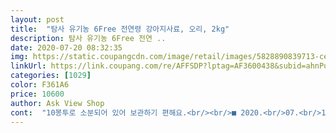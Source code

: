 ```yaml
---
layout: post 
title:  "탐사 유기농 6Free 전연령 강아지사료, 오리, 2kg" 
description: 탐사 유기농 6Free 전연 ..
date: 2020-07-20 08:32:35 
img: https://static.coupangcdn.com/image/retail/images/5828890839713-cec6691c-ccec-43a5-b1d7-2e2443aaa0d3.jpg 
linkUrl: https://link.coupang.com/re/AFFSDP?lptag=AF3600438&subid=ahnPublicAsk&pageKey=1301620224&itemId=2315473431&vendorItemId=70312203101&traceid=V0-113-89e8bb622ee2b9a6 
categories: [1029] 
color: F361A6 
price: 10600 
author: Ask View Shop 
cont:  "10봉투로 소분되어 있어 보관하기 편해요.<br/><br/>■ 2020.<br/>07.<br/>10 구입<br/>■ 2020.<br/>07.<br/>11 배송완료<br/>■ 구입가격 10,990원<br/>✔ 사료봉지는 10개로 200g씩 소분되어 있어요.<br/> 여행같은거 갈 때도 작은봉지라 챙기기 딱 좋을 듯!<br/>✔ 사료알크기는 생각보다 작아요.<br/><br/>✔ 자주 먹이던 Anf사료랑 굉장히 흡사해요<br/>✔️소형견도 잘 먹을수 있는 크기<br/>✔️유기농  and amp; 인증서<br/>✔️총 10봉투가 들어있어요<br/>✔️피부에 좋은 연어<br/>강아지 사료를 고를 때 연어를 선호하는 편이에요.<br/><br/>그리고 코팅이 되어있는데도 불구하고 손으로도 봉지를 쉽고 깔끔하게 뜯을 수 있네요 어떤 제품들은 꼭 가위로 뜯어야해서 불편했거든요 ㅜㅜ<br/>근데 안고르고 깔끔하게 다 먹었어요 ㅋ<br/>기존에 네츄럴코어 사료 먹였는데 그거보다 작아요.<br/><br/>날도 더운데 기력보충, 체력강화에 좋다고 해서요<br/>네번째 유기농 아로니아가 들어가 눈건강 , 요로건강에 도움을 주네요 여러 성분이 들어가 있다는데 무슨 성분인지는 모르겠어요 ㅋㅋ<br/>다른 탐사 사료도 먹여봤지만 변냄새가 심해서 재구매 안했는데 이 제품은 가격도 넘 저렴하고 다 먹으면 다른맛으로 재구매 할거에요!!<br/>두번째 호주산 프로폴리스가 들어가서 치아 건강 및 면역 호흡기에 좋대요<br/>따로 영양제를 사먹이지 않아서 이렇게라도 피부에 좋은걸 먹이려고 합니다.<br/> 다행히 맛도 괜찮은지 잘 먹어주네요 )<br/>뜯는 부분이 지그재그로 확실히 돼있어서 더 수월했던 듯<br/>마지막으로 기호성은 끝판 대장입니다^^<br/>무엇보다 너무 잘 먹어요 ㅋㅋㅋㅋ<br/>사실 이것저것 따지기가 힘든데 쿠팡브랜드니까 큰 의심없이 바로 믿고 먹였습니당!<br/>삼각형 모양이고 소형견들이 먹기에 알맞은 크기입니다<br/>세번째 연어 오일이 들어가 오메가 3가 풍부하다는군요<br/>소고기 사료 처음이라 걱정했는데 너무 다행 ㅋㅋㅋ<br/>소분돼있는 봉지 크기나 모양도 그렇고 겉에 포장지에 들어간 재료 설명이나 큰 포장지의 겉코팅까지도.<br/> 근데 가격은 거의 반값이네요 용량도 같은데<br/>수년 동안 ANF 6FREE만 챙겨 주다, 이번에 탐사 유기농 연어가 나왔길래 호기심에 샀어요.<br/><br/>습기차지 않게 그때그때 바로 포장 뜯어서 줄 수 있어요!<br/>씹는 거 보니 딱딱하지도 않은 것 같아서 만족만족입니다!<br/>애가 잘먹으니 기분 좋아 탐사 유기농 연어레시피 자랑해 드릴께요.<br/> 쿠팡 저한데 감사해야 해요 ㅋㅋㅋ<br/>어 ANF랑 같은 곳에서 받았네요<br/>우리 동글이 이런 얘가 아닌데 한번에 입으로 흡입을 하네요….<br/> ^^ 득템이네요…<br/>유기농이라 맘에 들고 6가지 부문에서 인증서를 받았다고 하니 이제 노령견에 접어드는 저희 강아지한테도 안심하고 먹일 수 있었어요.<br/><br/>저희 강아지가 미니말티즈라 입이 작은 편인데 이건 부담없이 작은 크기라 아작아작 잘 먹네요ㅎㅎㅎ<br/>지금까지 먹였던 제품들 중에서 손으로 제일 부드럽고 깔끔하게 뜯겼어요<br/>진짜 잘먹네요 갈아 탔어요!!<br/>처음이라 기존 사료랑 섞어줬는데 맛없는 사료는 막 혀로 골라내거든요<br/>첫 구매이기도 하고 매번 다른 브랜드의 연어, 오리, 양고기, 닭 사료들만 먹이다가 처음으로 소고기 사료를 구입했어요.<br/><br/>첫번째 탐사 유기농 도그푸드는 컨트롤유니온코리아 라는 곳에서 유기농 70% 인증을 받았어요<br/>쿠팡 많이 파세요 다음에 소고기 먹여 보고 잘 먹으면 또 쓸께여.<br/><br/>한 팩당 3일로 잡아도 한달은 넉넉히 먹을 것 같아요ㅎㅎ<br/>" 
---
```

